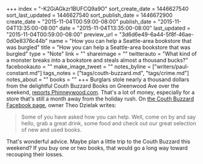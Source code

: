 +++
index = "-K2GiAGkzr1BUFCQ9a9O"
sort_create_date = 1446627540
sort_last_updated = 1446627540
sort_publish_date = 1446672900
create_date = "2015-11-04T00:59:00-08:00"
publish_date = "2015-11-04T13:35:00-08:00"
date = "2015-11-04T13:35:00-08:00"
last_updated = "2015-11-04T00:59:00-08:00"
preview_url = "3d6d6e49-6a44-5f8f-46ae-0d0e8376c44b"
name = "How you can help a Seattle-area bookstore that was burgled"
title = "How you can help a Seattle-area bookstore that was burgled"
type = "Note"
link = ""
shareimage = ""
twitterauto = "What kind of a monster breaks into a bookstore and steals almost a thousand bucks?"
facebookauto = ""
make_image_tweet = ""
notes_byline = ["writers/paul-constant.md"]
tags_notes = ["tags/couth-buzzard.md", "tags/crime.md"]
notes_about = ""
books = ""
+++
Burglars stole nearly a thousand dollars from the delightful Couth Buzzard Books on Greenwood Ave over the weekend, [reports Phinneywood.com](http://www.phinneywood.com/2015/11/02/burglars-break-into-couth-buzzard-books-steal-950/). That's a lot of money, especially for a store that's still a month away from the holiday rush. On [the Couth Buzzard Facebook page](https://www.facebook.com/permalink.php?story_fbid=10154303890733572&id=280158903571), owner Theo Dzielak writes:

<blockquote>Some of you have asked how you can help. Well, come on by and say hello, grab a great drink, some food and check out our great selection of new and used books.</blockquote>

That's wonderful advice. Maybe plan a little trip to the Couth Buzzard this weekend? If you buy one or two books, that would go a long way toward recouping their losses.